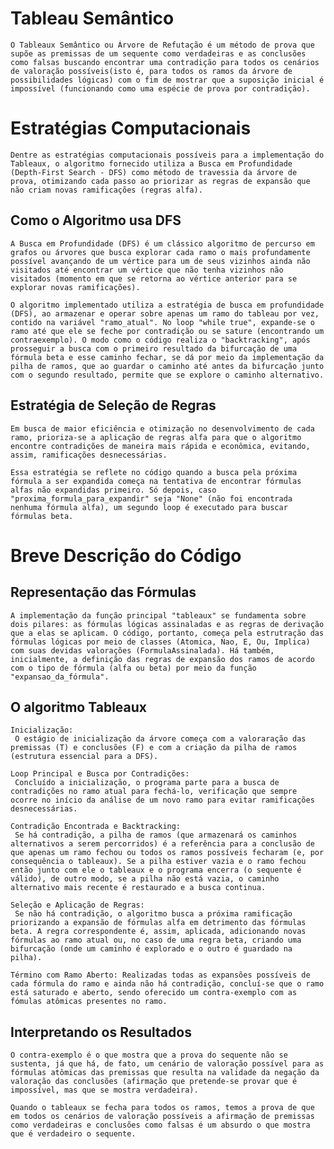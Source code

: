 # Tableau Semântico 

    O Tableaux Semântico ou Árvore de Refutação é um método de prova que supõe as premissas de um sequente como verdadeiras e as conclusões como falsas buscando encontrar uma contradição para todos os cenários de valoração possíveis(isto é, para todos os ramos da árvore de possibilidades lógicas) com o fim de mostrar que a suposição inicial é impossível (funcionando como uma espécie de prova por contradição).

# Estratégias Computacionais

    Dentre as estratégias computacionais possíveis para a implementação do Tableaux, o algoritmo fornecido utiliza a Busca em Profundidade (Depth-First Search - DFS) como método de travessia da árvore de prova, otimizando cada passo ao priorizar as regras de expansão que não criam novas ramificações (regras alfa).

## Como o Algoritmo usa DFS

    A Busca em Profundidade (DFS) é um clássico algoritmo de percurso em grafos ou árvores que busca explorar cada ramo o mais profundamente possível avançando de um vértice para um de seus vizinhos ainda não visitados até encontrar um vértice que não tenha vizinhos não visitados (momento em que se retorna ao vértice anterior para se explorar novas ramificações).

    O algoritmo implementado utiliza a estratégia de busca em profundidade (DFS), ao armazenar e operar sobre apenas um ramo do tableau por vez, contido na variável "ramo_atual". No loop "while true", expande-se o ramo até que ele se feche por contradição ou se sature (encontrando um contraexemplo). O modo como o código realiza o "backtracking", após prosseguir a busca com o primeiro resultado da bifurcação de uma fórmula beta e esse caminho fechar, se dá por meio da implementação da pilha de ramos, que ao guardar o caminho até antes da bifurcação junto com o segundo resultado, permite que se explore o caminho alternativo.

## Estratégia de Seleção de Regras

    Em busca de maior eficiência e otimização no desenvolvimento de cada ramo, prioriza-se a aplicação de regras alfa para que o algoritmo encontre contradições de maneira mais rápida e econômica, evitando, assim, ramificações desnecessárias. 
    
    Essa estratégia se reflete no código quando a busca pela próxima fórmula a ser expandida começa na tentativa de encontrar fórmulas alfas não expandidas primeiro. Só depois, caso "proxima_formula_para_expandir" seja "None" (não foi encontrada nenhuma fórmula alfa), um segundo loop é executado para buscar fórmulas beta. 

# Breve Descrição do Código

## Representação das Fórmulas

    A implementação da função principal "tableaux" se fundamenta sobre dois pilares: as fórmulas lógicas assinaladas e as regras de derivação que a elas se aplicam. O código, portanto, começa pela estrutração das fórmulas lógicas por meio de classes (Atomica, Nao, E, Ou, Implica) com suas devidas valorações (FormulaAssinalada). Há também, inicialmente, a definição das regras de expansão dos ramos de acordo com o tipo de fórmula (alfa ou beta) por meio da função "expansao_da_fórmula". 

## O algoritmo Tableaux

    Inicialização:
     O estágio de inicialização da árvore começa com a valoraração das premissas (T) e conclusões (F) e com a criação da pilha de ramos (estrutura essencial para a DFS).

    Loop Principal e Busca por Contradições:
     Concluído a inicialização, o programa parte para a busca de contradições no ramo atual para fechá-lo, verificação que sempre ocorre no início da análise de um novo ramo para evitar ramificações desnecessárias. 

    Contradição Encontrada e Backtracking:
     Se há contradição, a pilha de ramos (que armazenará os caminhos alternativos a serem percorridos) é a referência para a conclusão de que apenas um ramo fechou ou todos os ramos possíveis fecharam (e, por consequência o tableaux). Se a pilha estiver vazia e o ramo fechou então junto com ele o tableaux e o programa encerra (o sequente é válido), de outro modo, se a pilha não está vazia, o caminho alternativo mais recente é restaurado e a busca continua.

    Seleção e Aplicação de Regras:
     Se não há contradição, o algoritmo busca a próxima ramificação priorizando a expansão de fórmulas alfa em detrimento das fórmulas beta. A regra correspondente é, assim, aplicada, adicionando novas fórmulas ao ramo atual ou, no caso de uma regra beta, criando uma bifurcação (onde um caminho é explorado e o outro é guardado na pilha).

    Término com Ramo Aberto: Realizadas todas as expansões possíveis de cada fórmula do ramo e ainda não há contradição, concluí-se que o ramo está saturado e aberto, sendo oferecido um contra-exemplo com as fómulas atômicas presentes no ramo.
    
## Interpretando os Resultados
     
    O contra-exemplo é o que mostra que a prova do sequente não se sustenta, já que há, de fato, um cenário de valoração possível para as fórmulas atômicas das premissas que resulta na validade da negação da valoração das conclusões (afirmação que pretende-se provar que é impossível, mas que se mostra verdadeira). 
    
    Quando o tableaux se fecha para todos os ramos, temos a prova de que em todos os cenários de valoração possíveis a afirmação de premissas como verdadeiras e conclusões como falsas é um absurdo o que mostra que é verdadeiro o sequente.


     


    

  
